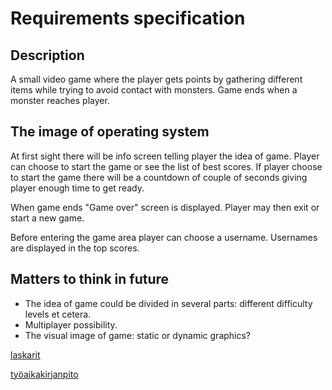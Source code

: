# Requirements specification



## Description

A small video game where the player gets points by gathering different items while trying to avoid contact with monsters. Game ends when a monster
reaches player.


## The image of operating system

At first sight there will be info screen telling player the idea of game. Player can choose to start the game or see the list of best scores.
If player choose to start the game there will be a countdown of couple of seconds giving player enough time to get ready.

When game ends "Game over" screen is displayed. Player may then exit or start a new game.

Before entering the game area player can choose a username. Usernames are displayed in the top scores.


## Matters to think in future

- The idea of game could be divided in several parts: different difficulty levels et cetera.
- Multiplayer possibility.
- The visual image of game: static or dynamic graphics?


[laskarit](/laskarit)

[työaikakirjanpito](/dokumentaatio/tuntikirjanpito)
